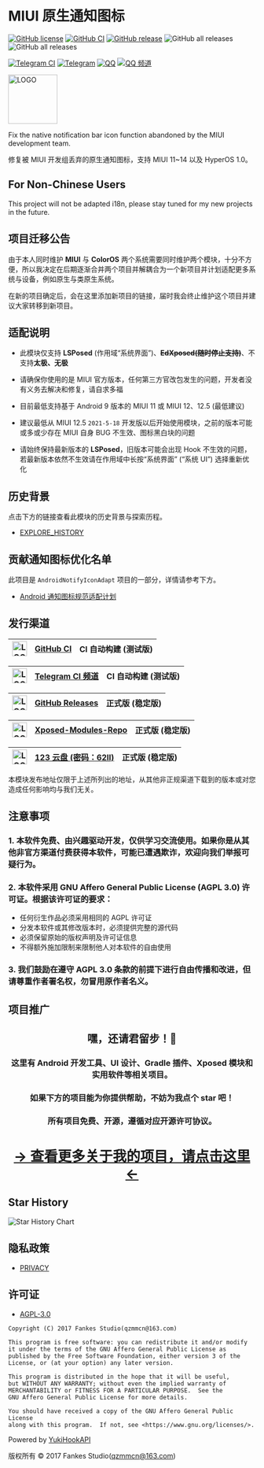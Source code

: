 # MIUI 原生通知图标

[![GitHub license](https://img.shields.io/github/license/fankes/MIUINativeNotifyIcon?color=blue&style=flat-square)](https://github.com/fankes/MIUINativeNotifyIcon/blob/master/LICENSE)
[![GitHub CI](https://img.shields.io/github/actions/workflow/status/fankes/MIUINativeNotifyIcon/commit_ci.yml?label=CI%20builds&style=flat-square)](https://github.com/fankes/MIUINativeNotifyIcon/actions/workflows/commit_ci.yml)
[![GitHub release](https://img.shields.io/github/v/release/fankes/MIUINativeNotifyIcon?display_name=release&logo=github&color=green&style=flat-square)](https://github.com/fankes/MIUINativeNotifyIcon/releases)
![GitHub all releases](https://img.shields.io/github/downloads/fankes/MIUINativeNotifyIcon/total?label=downloads&style=flat-square)
![GitHub all releases](https://img.shields.io/github/downloads/Xposed-Modules-Repo/com.fankes.miui.notify/total?label=LSPosed%20downloads&labelColor=F48FB1&style=flat-square)

[![Telegram CI](https://img.shields.io/badge/CI%20builds-Telegram-blue.svg?logo=telegram&style=flat-square)](https://t.me/MIUINativeNotifyIcon_CI)
[![Telegram](https://img.shields.io/badge/discussion-Telegram-blue.svg?logo=telegram&style=flat-square)](https://t.me/XiaofangInternet)
[![QQ](https://img.shields.io/badge/discussion-QQ-blue.svg?logo=tencent-qq&logoColor=red&style=flat-square)](https://qm.qq.com/cgi-bin/qm/qr?k=dp2h5YhWiga9WWb_Oh7kSHmx01X8I8ii&jump_from=webapi&authKey=Za5CaFP0lk7+Zgsk2KpoBD7sSaYbeXbsDgFjiWelOeH4VSionpxFJ7V0qQBSqvFM)
[![QQ 频道](https://img.shields.io/badge/discussion-QQ%20频道-blue.svg?logo=tencent-qq&logoColor=red&style=flat-square)](https://pd.qq.com/s/44gcy28h)

<img src="img-src/icon.png" width = "100" height = "100" alt="LOGO"/>

Fix the native notification bar icon function abandoned by the MIUI development team.

修复被 MIUI 开发组丢弃的原生通知图标，支持 MIUI 11~14 以及 HyperOS 1.0。

## For Non-Chinese Users

This project will not be adapted i18n, please stay tuned for my new projects in the future.

## 项目迁移公告

由于本人同时维护 **MIUI** 与 **ColorOS** 两个系统需要同时维护两个模块，十分不方便，所以我决定在后期逐渐合并两个项目并解耦合为一个新项目并计划适配更多系统与设备，例如原生与类原生系统。

在新的项目确定后，会在这里添加新项目的链接，届时我会终止维护这个项目并建议大家转移到新项目。

## 适配说明

- 此模块仅支持 **LSPosed** (作用域“系统界面”)、**~~EdXposed(随时停止支持)~~**、不支持**太极、无极**

- 请确保你使用的是 MIUI 官方版本，任何第三方官改包发生的问题，开发者没有义务去解决和修复，请自求多福

- 目前最低支持基于 Android 9 版本的 MIUI 11 或 MIUI 12、12.5 (最低建议)

- 建议最低从 MIUI 12.5 `2021-5-18` 开发版以后开始使用模块，之前的版本可能或多或少存在 MIUI 自身 BUG 不生效、图标黑白块的问题

- 请始终保持最新版本的 **LSPosed**，旧版本可能会出现 Hook 不生效的问题，若最新版本依然不生效请在作用域中长按“系统界面” (“系统 UI”) 选择重新优化

## 历史背景

点击下方的链接查看此模块的历史背景与探索历程。

- [EXPLORE_HISTORY](EXPLORE_HISTORY.md)

## 贡献通知图标优化名单

此项目是 `AndroidNotifyIconAdapt` 项目的一部分，详情请参考下方。

- [Android 通知图标规范适配计划](https://github.com/fankes/AndroidNotifyIconAdapt)

## 发行渠道

| <img src="https://avatars.githubusercontent.com/in/15368?s=64&v=4" width = "30" height = "30" alt="LOGO"/> | [GitHub CI](https://github.com/fankes/MIUINativeNotifyIcon/actions/workflows/commit_ci.yml) | CI 自动构建 (测试版) |
|------------------------------------------------------------------------------------------------------------|---------------------------------------------------------------------------------------------|---------------|

| <img src="https://github.com/peter-iakovlev/Telegram/blob/public/Icon.png?raw=true" width = "30" height = "30" alt="LOGO"/> | [Telegram CI 频道](https://t.me/MIUINativeNotifyIcon_CI) | CI 自动构建 (测试版) |
|-----------------------------------------------------------------------------------------------------------------------------|--------------------------------------------------------|---------------|

| <img src="https://avatars.githubusercontent.com/in/15368?s=64&v=4" width = "30" height = "30" alt="LOGO"/> | [GitHub Releases](https://github.com/fankes/MIUINativeNotifyIcon/releases) | 正式版 (稳定版) |
|------------------------------------------------------------------------------------------------------------|----------------------------------------------------------------------------|-----------|

| <img src="https://avatars.githubusercontent.com/u/78217009?s=200&v=4?raw=true" width = "30" height = "30" alt="LOGO"/> | [Xposed-Modules-Repo](https://github.com/Xposed-Modules-Repo/com.fankes.miui.notify/releases) | 正式版 (稳定版) |
|------------------------------------------------------------------------------------------------------------------------|-----------------------------------------------------------------------------------------------|-----------|

| <img src="https://github.com/fankes/fankes/assets/37344460/82113d3c-aa7b-4dd1-95c7-cda650065c12" width = "30" height = "30" alt="LOGO"/> | [123 云盘 **(密码：62ll)**](https://www.123pan.com/s/5SlUVv-W8DBh.html) | 正式版 (稳定版) |
|------------------------------------------------------------------------------------------------------------------------------------------|--------------------------------------------------------------------|-----------|

本模块发布地址仅限于上述所列出的地址，从其他非正规渠道下载到的版本或对您造成任何影响均与我们无关。

## 注意事项

<h3>1.&nbsp;本软件免费、由兴趣驱动开发，仅供学习交流使用。如果你是从其他非官方渠道付费获得本软件，可能已遭遇欺诈，欢迎向我们举报可疑行为。</h3>

<h3>2.&nbsp;本软件采用 <strong>GNU Affero General Public License (AGPL 3.0)</strong> 许可证。根据该许可证的要求：</h3>

- 任何衍生作品必须采用相同的 AGPL 许可证
- 分发本软件或其修改版本时，必须提供完整的源代码
- 必须保留原始的版权声明及许可证信息
- 不得额外施加限制来限制他人对本软件的自由使用

<h3>3.&nbsp;我们鼓励在遵守 AGPL 3.0 条款的前提下进行自由传播和改进，但请尊重作者署名权，勿冒用原作者名义。</h3>

## 项目推广

<!--suppress HtmlDeprecatedAttribute -->
<div align="center">
    <h2>嘿，还请君留步！👋</h2>
    <h3>这里有 Android 开发工具、UI 设计、Gradle 插件、Xposed 模块和实用软件等相关项目。</h3>
    <h3>如果下方的项目能为你提供帮助，不妨为我点个 star 吧！</h3>
    <h3>所有项目免费、开源，遵循对应开源许可协议。</h3>
    <h1><a href="https://github.com/fankes/fankes/blob/main/project-promote/README-zh-CN.md">→ 查看更多关于我的项目，请点击这里 ←</a></h1>
</div>

## Star History

![Star History Chart](https://api.star-history.com/svg?repos=fankes/MIUINativeNotifyIcon&type=Date)

## 隐私政策

- [PRIVACY](PRIVACY.md)

## 许可证

- [AGPL-3.0](https://www.gnu.org/licenses/agpl-3.0.html)

```
Copyright (C) 2017 Fankes Studio(qzmmcn@163.com)

This program is free software: you can redistribute it and/or modify
it under the terms of the GNU Affero General Public License as
published by the Free Software Foundation, either version 3 of the
License, or (at your option) any later version.

This program is distributed in the hope that it will be useful,
but WITHOUT ANY WARRANTY; without even the implied warranty of
MERCHANTABILITY or FITNESS FOR A PARTICULAR PURPOSE.  See the
GNU Affero General Public License for more details.

You should have received a copy of the GNU Affero General Public License
along with this program.  If not, see <https://www.gnu.org/licenses/>.
```

Powered by [YukiHookAPI](https://github.com/HighCapable/YukiHookAPI)

版权所有 © 2017 Fankes Studio(qzmmcn@163.com)